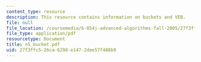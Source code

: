 ```yaml
---
content_type: resource
description: This resource contains information on buckets and VEB.
file: null
file_location: /coursemedia/6-854j-advanced-algorithms-fall-2005/27f3ffc526ca6298e1472dee57f488b9_n5_bucket.pdf
file_type: application/pdf
resourcetype: Document
title: n5_bucket.pdf
uid: 27f3ffc5-26ca-6298-e147-2dee57f488b9
---
```

